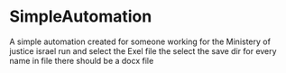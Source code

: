 # SimpleAutomation
A simple automation created for someone working for the Ministery of justice israel
run and select the Exel file
the select the save dir
for every name in file there should be a docx file 

